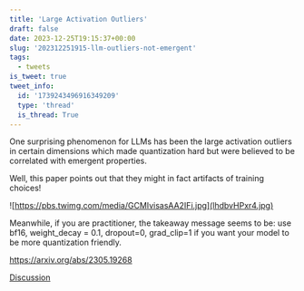 ```yaml
---
title: 'Large Activation Outliers'
draft: false
date: 2023-12-25T19:15:37+00:00
slug: '202312251915-llm-outliers-not-emergent'
tags:
  - tweets
is_tweet: true
tweet_info:
  id: '1739243496916349209'
  type: 'thread'
  is_thread: True
---
```




One surprising phenomenon for LLMs has been the large activation outliers in certain dimensions which made quantization hard but were believed to be correlated with emergent properties.

Well, this paper points out that they might in fact artifacts of training choices!

![https://pbs.twimg.com/media/GCMIvisasAA2IFi.jpg](lhdbvHPxr4.jpg)

Meanwhile, if you are practitioner, the takeaway message seems to be: use bf16, weight_decay = 0.1, dropout=0, grad_clip=1 if you want your model to be more quantization friendly.

  <https://arxiv.org/abs/2305.19268>

[Discussion](https://x.com/sytelus/status/1739243496916349209)
